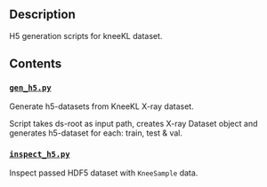 ## Description

H5 generation scripts for kneeKL dataset.

## Contents

### [`gen_h5.py`](gen_h5.py)

Generate h5-datasets from KneeKL X-ray dataset.

Script takes ds-root as input path, creates X-ray Dataset object and generates
h5-dataset for each: train, test & val.

### [`inspect_h5.py`](inspect_h5.py)

Inspect passed HDF5 dataset with `KneeSample` data.